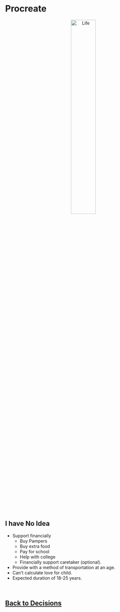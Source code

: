 # Procreate

<div style="text-align:center">
    <img    src="https://i.pinimg.com/originals/f5/3c/f4/f53cf42cce80d473e24c91f1bcbe2143.png"
            title="Life" 
            width="40%" 
            height="40%" />
</div>

<br>

## I have No Idea

* Support financially
  * Buy Pampers
  * Buy extra food
  * Pay for school
  * Help with college
  * Financially support caretaker (optional).
* Provide with a method of transportation at an age.
* Can't calculate love for child.
* Expected duration of 18-25 years.

<br>

## [Back to Decisions](/../../tree/main/Projects/Program-Your-Life/Decision-Forest.md)